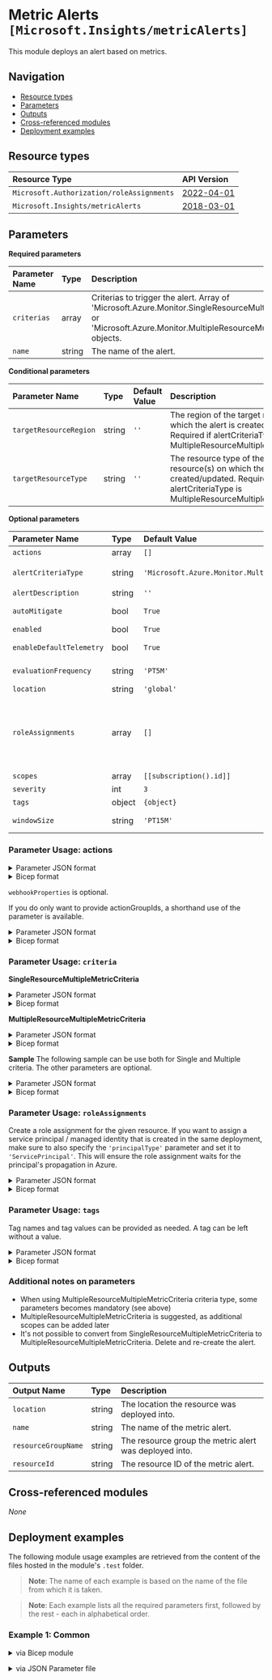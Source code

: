 # Metric Alerts `[Microsoft.Insights/metricAlerts]`

This module deploys an alert based on metrics.

## Navigation

- [Resource types](#Resource-types)
- [Parameters](#Parameters)
- [Outputs](#Outputs)
- [Cross-referenced modules](#Cross-referenced-modules)
- [Deployment examples](#Deployment-examples)

## Resource types

| Resource Type | API Version |
| :-- | :-- |
| `Microsoft.Authorization/roleAssignments` | [2022-04-01](https://docs.microsoft.com/en-us/azure/templates/Microsoft.Authorization/2022-04-01/roleAssignments) |
| `Microsoft.Insights/metricAlerts` | [2018-03-01](https://docs.microsoft.com/en-us/azure/templates/Microsoft.Insights/2018-03-01/metricAlerts) |

## Parameters

**Required parameters**

| Parameter Name | Type | Description |
| :-- | :-- | :-- |
| `criterias` | array | Criterias to trigger the alert. Array of 'Microsoft.Azure.Monitor.SingleResourceMultipleMetricCriteria' or 'Microsoft.Azure.Monitor.MultipleResourceMultipleMetricCriteria' objects. |
| `name` | string | The name of the alert. |

**Conditional parameters**

| Parameter Name | Type | Default Value | Description |
| :-- | :-- | :-- | :-- |
| `targetResourceRegion` | string | `''` | The region of the target resource(s) on which the alert is created/updated. Required if alertCriteriaType is MultipleResourceMultipleMetricCriteria. |
| `targetResourceType` | string | `''` | The resource type of the target resource(s) on which the alert is created/updated. Required if alertCriteriaType is MultipleResourceMultipleMetricCriteria. |

**Optional parameters**

| Parameter Name | Type | Default Value | Allowed Values | Description |
| :-- | :-- | :-- | :-- | :-- |
| `actions` | array | `[]` |  | The list of actions to take when alert triggers. |
| `alertCriteriaType` | string | `'Microsoft.Azure.Monitor.MultipleResourceMultipleMetricCriteria'` | `[Microsoft.Azure.Monitor.MultipleResourceMultipleMetricCriteria, Microsoft.Azure.Monitor.SingleResourceMultipleMetricCriteria, Microsoft.Azure.Monitor.WebtestLocationAvailabilityCriteria]` | Maps to the 'odata.type' field. Specifies the type of the alert criteria. |
| `alertDescription` | string | `''` |  | Description of the alert. |
| `autoMitigate` | bool | `True` |  | The flag that indicates whether the alert should be auto resolved or not. |
| `enabled` | bool | `True` |  | Indicates whether this alert is enabled. |
| `enableDefaultTelemetry` | bool | `True` |  | Enable telemetry via the Customer Usage Attribution ID (GUID). |
| `evaluationFrequency` | string | `'PT5M'` | `[PT15M, PT1H, PT1M, PT30M, PT5M]` | how often the metric alert is evaluated represented in ISO 8601 duration format. |
| `location` | string | `'global'` |  | Location for all resources. |
| `roleAssignments` | array | `[]` |  | Array of role assignment objects that contain the 'roleDefinitionIdOrName' and 'principalId' to define RBAC role assignments on this resource. In the roleDefinitionIdOrName attribute, you can provide either the display name of the role definition, or its fully qualified ID in the following format: '/providers/Microsoft.Authorization/roleDefinitions/c2f4ef07-c644-48eb-af81-4b1b4947fb11'. |
| `scopes` | array | `[[subscription().id]]` |  | the list of resource IDs that this metric alert is scoped to. |
| `severity` | int | `3` | `[0, 1, 2, 3, 4]` | The severity of the alert. |
| `tags` | object | `{object}` |  | Tags of the resource. |
| `windowSize` | string | `'PT15M'` | `[P1D, PT12H, PT15M, PT1H, PT1M, PT30M, PT5M, PT6H]` | the period of time (in ISO 8601 duration format) that is used to monitor alert activity based on the threshold. |


### Parameter Usage: actions

<details>

<summary>Parameter JSON format</summary>

```json
"actions": {
    "value": [
        {
            "actionGroupId": "/subscriptions/xxxxxxxx-xxxx-xxxx-xxxx-xxxxxxxxxxxx/resourceGroups/rgName/providers/microsoft.insights/actiongroups/ActionGroupName",
            "webhookProperties": {}
        }
    ]
}
```

</details>

<details>

<summary>Bicep format</summary>

```bicep
actions: [
    {
        actionGroupId: '/subscriptions/xxxxxxxx-xxxx-xxxx-xxxx-xxxxxxxxxxxx/resourceGroups/rgName/providers/microsoft.insights/actiongroups/ActionGroupName'
        webhookProperties: {}
    }
]
```

</details>
<p>

`webhookProperties` is optional.

If you do only want to provide actionGroupIds, a shorthand use of the parameter is available.

<details>

<summary>Parameter JSON format</summary>

```json
"actions": {
  "value": [
      "/subscriptions/xxxxxxxx-xxxx-xxxx-xxxx-xxxxxxxxxxxx/resourceGroups/rgName/providers/microsoft.insights/actiongroups/actionGroupName"
  ]
}
```

</details>


<details>

<summary>Bicep format</summary>

```bicep


```

</details>

### Parameter Usage: `criteria`

**SingleResourceMultipleMetricCriteria**


<details>

<summary>Parameter JSON format</summary>

```json
{
    "criterionType": "string",
    "dimensions": [],
    "metricName": "string",
    "metricNamespace": "string",
    "name": "string",
    "operator": "string",
    "threshold": "integer",
    "timeAggregation": "string"
}
```

</details>


<details>

<summary>Bicep format</summary>

```bicep
{
    criterionType: 'string'
    dimensions: []
    metricName: 'string'
    metricNamespace: 'string'
    name: 'string'
    operator: 'string'
    threshold: 'integer'
    timeAggregation: 'string'
}
```

</details>
<p>

**MultipleResourceMultipleMetricCriteria**

<details>

<summary>Parameter JSON format</summary>

```json
{
  "criterionType": "string",
  "dimensions": [],
  "metricName": "string",
  "metricNamespace": "string",
  "name": "string",
  "operator": "string",
  "threshold": "integer",
  "timeAggregation": "string",
  "alertSensitivity": "string",
  "failingPeriods": {
    "minFailingPeriodsToAlert": "integer",
    "numberOfEvaluationPeriods": "integer"
  },
  "ignoreDataBefore": "string"
}
```

</details>


<details>

<summary>Bicep format</summary>

```bicep
{
    criterionType: 'string'
    dimensions: []
    metricName: 'string'
    metricNamespace: 'string'
    name: 'string'
    operator: 'string'
    threshold: 'integer'
    timeAggregation: 'string'
    alertSensitivity: 'string'
    failingPeriods: {
        minFailingPeriodsToAlert: 'integer'
        numberOfEvaluationPeriods: 'integer'
    }
    ignoreDataBefore: 'string'
}
```

</details>
<p>

**Sample**
The following sample can be use both for Single and Multiple criteria. The other parameters are optional.

<details>

<summary>Parameter JSON format</summary>

```json
"criterias":{
  "value": [
    {
      "criterionType": "StaticThresholdCriterion",
      "metricName": "Percentage CPU",
      "metricNamespace": "microsoft.compute/virtualmachines",
      "name": "HighCPU",
      "operator": "GreaterThan",
      "threshold": "90",
      "timeAggregation": "Average"
    }
  ]
}
```

</details>

<details>

<summary>Bicep format</summary>

```bicep
criterias: [
    {
      criterionType: 'StaticThresholdCriterion'
      metricName: 'Percentage CPU'
      metricNamespace: 'microsoft.compute/virtualmachines'
      name: 'HighCPU'
      operator: 'GreaterThan'
      threshold: '90'
      timeAggregation: 'Average'
    }
]
```

</details>
<p>

### Parameter Usage: `roleAssignments`

Create a role assignment for the given resource. If you want to assign a service principal / managed identity that is created in the same deployment, make sure to also specify the `'principalType'` parameter and set it to `'ServicePrincipal'`. This will ensure the role assignment waits for the principal's propagation in Azure.

<details>

<summary>Parameter JSON format</summary>

```json
"roleAssignments": {
    "value": [
        {
            "roleDefinitionIdOrName": "Reader",
            "description": "Reader Role Assignment",
            "principalIds": [
                "12345678-1234-1234-1234-123456789012", // object 1
                "78945612-1234-1234-1234-123456789012" // object 2
            ]
        },
        {
            "roleDefinitionIdOrName": "/providers/Microsoft.Authorization/roleDefinitions/c2f4ef07-c644-48eb-af81-4b1b4947fb11",
            "principalIds": [
                "12345678-1234-1234-1234-123456789012" // object 1
            ],
            "principalType": "ServicePrincipal"
        }
    ]
}
```

</details>

<details>

<summary>Bicep format</summary>

```bicep
roleAssignments: [
    {
        roleDefinitionIdOrName: 'Reader'
        description: 'Reader Role Assignment'
        principalIds: [
            '12345678-1234-1234-1234-123456789012' // object 1
            '78945612-1234-1234-1234-123456789012' // object 2
        ]
    }
    {
        roleDefinitionIdOrName: '/providers/Microsoft.Authorization/roleDefinitions/c2f4ef07-c644-48eb-af81-4b1b4947fb11'
        principalIds: [
            '12345678-1234-1234-1234-123456789012' // object 1
        ]
        principalType: 'ServicePrincipal'
    }
]
```

</details>
<p>

### Parameter Usage: `tags`

Tag names and tag values can be provided as needed. A tag can be left without a value.

<details>

<summary>Parameter JSON format</summary>

```json
"tags": {
    "value": {
        "Environment": "Non-Prod",
        "Contact": "test.user@testcompany.com",
        "PurchaseOrder": "1234",
        "CostCenter": "7890",
        "ServiceName": "DeploymentValidation",
        "Role": "DeploymentValidation"
    }
}
```

</details>

<details>

<summary>Bicep format</summary>

```bicep
tags: {
    Environment: 'Non-Prod'
    Contact: 'test.user@testcompany.com'
    PurchaseOrder: '1234'
    CostCenter: '7890'
    ServiceName: 'DeploymentValidation'
    Role: 'DeploymentValidation'
}
```

</details>
<p>

### Additional notes on parameters

- When using MultipleResourceMultipleMetricCriteria criteria type, some parameters becomes mandatory (see above)
- MultipleResourceMultipleMetricCriteria is suggested, as additional scopes can be added later
- It's not possible to convert from SingleResourceMultipleMetricCriteria to MultipleResourceMultipleMetricCriteria. Delete and re-create the alert.

## Outputs

| Output Name | Type | Description |
| :-- | :-- | :-- |
| `location` | string | The location the resource was deployed into. |
| `name` | string | The name of the metric alert. |
| `resourceGroupName` | string | The resource group the metric alert was deployed into. |
| `resourceId` | string | The resource ID of the metric alert. |

## Cross-referenced modules

_None_

## Deployment examples

The following module usage examples are retrieved from the content of the files hosted in the module's `.test` folder.
   >**Note**: The name of each example is based on the name of the file from which it is taken.

   >**Note**: Each example lists all the required parameters first, followed by the rest - each in alphabetical order.

<h3>Example 1: Common</h3>

<details>

<summary>via Bicep module</summary>

```bicep
module metricAlerts './Microsoft.Insights/metricAlerts/deploy.bicep' = {
  name: '${uniqueString(deployment().name)}-test-imacom'
  params: {
    // Required parameters
    criterias: [
      {
        criterionType: 'StaticThresholdCriterion'
        metricName: 'Percentage CPU'
        metricNamespace: 'microsoft.compute/virtualmachines'
        name: 'HighCPU'
        operator: 'GreaterThan'
        threshold: '90'
        timeAggregation: 'Average'
      }
    ]
    name: '<<namePrefix>>imacom001'
    // Non-required parameters
    actions: [
      '<actionGroupResourceId>'
    ]
    alertCriteriaType: 'Microsoft.Azure.Monitor.MultipleResourceMultipleMetricCriteria'
    roleAssignments: [
      {
        principalIds: [
          '<managedIdentityPrincipalId>'
        ]
        principalType: 'ServicePrincipal'
        roleDefinitionIdOrName: 'Reader'
      }
    ]
    targetResourceRegion: 'westeurope'
    targetResourceType: 'microsoft.compute/virtualmachines'
    windowSize: 'PT15M'
  }
}
```

</details>
<p>

<details>

<summary>via JSON Parameter file</summary>

```json
{
  "$schema": "https://schema.management.azure.com/schemas/2019-04-01/deploymentParameters.json#",
  "contentVersion": "1.0.0.0",
  "parameters": {
    // Required parameters
    "criterias": {
      "value": [
        {
          "criterionType": "StaticThresholdCriterion",
          "metricName": "Percentage CPU",
          "metricNamespace": "microsoft.compute/virtualmachines",
          "name": "HighCPU",
          "operator": "GreaterThan",
          "threshold": "90",
          "timeAggregation": "Average"
        }
      ]
    },
    "name": {
      "value": "<<namePrefix>>imacom001"
    },
    // Non-required parameters
    "actions": {
      "value": [
        "<actionGroupResourceId>"
      ]
    },
    "alertCriteriaType": {
      "value": "Microsoft.Azure.Monitor.MultipleResourceMultipleMetricCriteria"
    },
    "roleAssignments": {
      "value": [
        {
          "principalIds": [
            "<managedIdentityPrincipalId>"
          ],
          "principalType": "ServicePrincipal",
          "roleDefinitionIdOrName": "Reader"
        }
      ]
    },
    "targetResourceRegion": {
      "value": "westeurope"
    },
    "targetResourceType": {
      "value": "microsoft.compute/virtualmachines"
    },
    "windowSize": {
      "value": "PT15M"
    }
  }
}
```

</details>
<p>
